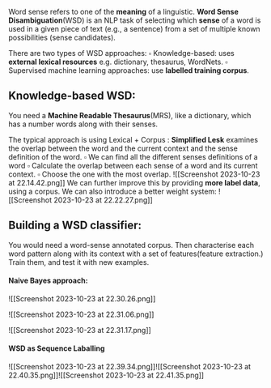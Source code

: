 Word sense refers to one of the **meaning** of a linguistic.
**Word Sense Disambiguation**(WSD) is an NLP task of selecting which **sense** of a word is used in a given piece of text (e.g., a sentence) from a set of multiple known possibilities (sense candidates).

There are two types of WSD approaches:
$\square$  Knowledge-based: uses **external lexical resources** e.g. dictionary, thesaurus, WordNets.
$\square$  Supervised machine learning approaches: use **labelled training corpus**.


## Knowledge-based WSD:
You need a **Machine Readable Thesaurus**(MRS), like a dictionary, which has a number words along with their senses. 

The typical approach is using Lexical + Corpus :
**Simplified Lesk** examines the overlap between the word and the current context and the sense definition of the word. 
	$\square$  We can find all the different senses definitions of a word
	$\square$  Calculate the overlap between each sense of a word and its current context.
	$\square$  Choose the one with the most overlap.
![[Screenshot 2023-10-23 at 22.14.42.png]]
We can further improve this by providing **more label data**, using a corpus.
We can also introduce a better weight system:
![[Screenshot 2023-10-23 at 22.22.27.png]]


## Building a WSD classifier:
You would need a word-sense annotated corpus. Then characterise each word pattern along with its context with a set of features(feature extraction.) Train them, and test it with new examples.

#### Naive Bayes approach:
![[Screenshot 2023-10-23 at 22.30.26.png]]

![[Screenshot 2023-10-23 at 22.31.06.png]]

![[Screenshot 2023-10-23 at 22.31.17.png]]


#### WSD as Sequence Laballing
![[Screenshot 2023-10-23 at 22.39.34.png]]![[Screenshot 2023-10-23 at 22.40.35.png]]![[Screenshot 2023-10-23 at 22.41.35.png]]